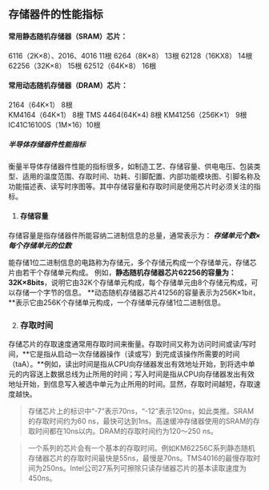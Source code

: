## 存储器件的性能指标

#### 常用静态随机存储器（SRAM）芯片：

6116（2K×8）、2016、4016         11根
6264（8K×8）	13根
62128（16KX8）	14根
62256（32K×8） 	15根
62512（64K×8）	16根


#### 常用动态随机存储器（DRAM）芯片：

2164（64K×1）     8根    
KM4164（64K×1）      8根
TMS 4464(64K×4)        8根
KM41256（256K×1）   9根
IC41C16100S（1M×16）10根

##### 半导体存储器件性能指标

衡量半导体存储器件性能的指标很多，如制造工艺、存储容量、供电电压、包装类型、适用的温度范围、存取时间、功耗、引脚配置、内部功能模块图、引脚名称及功能描述表、读写时序图等。其中存储容量和存取时间是使用芯片时必须关注的指标。

1. #### 存储容量

存储容量是指存储器件所能容纳二进制信息的总量，通常表示为：
***存储单元个数×每个存储单元的位数***

能存储1位二进制信息的电路称为存储元，多个存储元构成一个存储单元，存储芯片由若干个存储单元构成。
例如，**静态随机存储器芯片62256的容量为：32K×8bits**，说明它由32K个存储单元构成，每个存储单元由8个存储元构成，可以存储一个字节的信息。
**动态随机存储器芯片41256的容量表示为256K×1bit，**表示它由256K个存储单元构成，一个存储单元存储1位二进制信息。

2. ### 存取时间 

存储芯片的存取速度通常用存取时间来衡量。存取时间又称为访问时间或读/写时间，**它是指从启动一次存储器操作（读或写）到完成该操作所需要的时间（taA）。**例如，读出时间是指从CPU向存储器发出有效地址开始，到将选中单元的内容送上数据总线为止所用的时间；写入时间是指从CPU向存储器发出有效地址开始，到信息写入被选中单元为止所用的时间。显然，存取时间越短，存取速度越快。

> 存储芯片上的标识中“-7”表示70ns，“-12”表示120ns，如此类推。SRAM的存取时间约为60 ns，最快可达到1ns。高速缓冲存储器使用的SRAM的存取时间都在10ns以内。DRAM的存取时间约为120～250 ns。

> 一个系列的芯片会有一个基本的存取时间。例如KM62256C系列静态随机存储器芯片的存取时间最快是55ns，最慢是70ns。TMS4016的最慢存取时间为250ns。Intel公司27系列可擦除只读存储器芯片的基本读取速度为450ns。